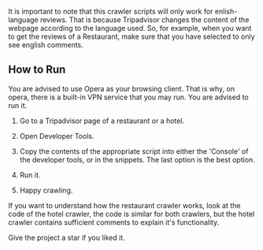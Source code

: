 It is important to note that this crawler scripts will only work for enlish-language
reviews. That is because Tripadvisor changes the content of the webpage according to 
the language used. So, for example, when you want to get the reviews of a Restaurant,
make sure that you have selected to only see english comments.


## How to Run

You are advised to use Opera as your browsing client. That is why, on opera, there is
a built-in VPN service that you may run. You are advised to run it.

1. Go to a Tripadvisor page of a restaurant or a hotel.

2. Open Developer Tools.

3. Copy the contents of the appropriate script into either the 'Console' of the 
developer tools, or in the snippets. The last option is the best option.

4. Run it.

5. Happy crawling.


If you want to understand how the restaurant crawler works, look at the code of the 
hotel crawler, the code is similar for both crawlers, but the hotel crawler contains 
sufficient comments to explain it's functionality.


Give the project a star if you liked it.
